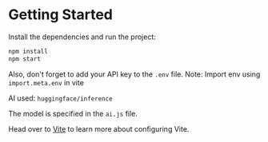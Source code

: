 # Getting Started

Install the dependencies and run the project:

```sh
npm install
npm start
```

Also, don't forget to add your API key to the `.env` file.
Note: Import env using  `import.meta.env` in vite

AI used: `huggingface/inference`

The model is specified in the `ai.js` file.

Head over to [Vite](https://vitejs.dev/) to learn more about configuring Vite.